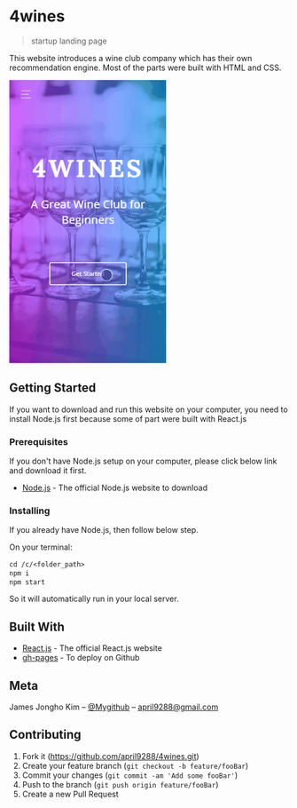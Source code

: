 # 4wines
> startup landing page

This website introduces a wine club company which has their own recommendation engine. Most of the parts were built with HTML and CSS. 

![](sample.gif)

## Getting Started

If you want to download and run this website on your computer, you need to install Node.js first because some of part were built with React.js

### Prerequisites

If you don't have Node.js setup on your computer, please click below link and download it first.

* [Node.js](https://nodejs.org/en/) - The official Node.js website to download

### Installing

If you already have Node.js, then follow below step.

On your terminal:

```
cd /c/<folder_path>
npm i
npm start

```

So it will automatically run in your local server.

## Built With

* [React.js](https://reactjs.org/) - The official React.js website
* [gh-pages](https://www.npmjs.com/package/gh-pages) - To deploy on Github

## Meta

James Jongho Kim – [@Mygithub](https://github.com/april9288) – april9288@gmail.com

## Contributing

1. Fork it (<https://github.com/april9288/4wines.git>)
2. Create your feature branch (`git checkout -b feature/fooBar`)
3. Commit your changes (`git commit -am 'Add some fooBar'`)
4. Push to the branch (`git push origin feature/fooBar`)
5. Create a new Pull Request